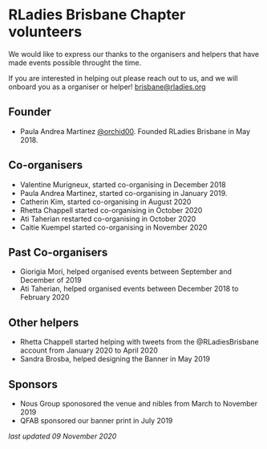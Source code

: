 # RLadies Brisbane Chapter volunteers

We would like to express our thanks to the organisers and helpers that have made events possible throught the time.

If you are interested in helping out please reach out to us, and we will onboard you as a organiser or helper! brisbane@rladies.org

## Founder

- Paula Andrea Martinez [@orchid00](twitter.com/orchid00). Founded RLadies Brisbane in May 2018.

## Co-organisers

- Valentine Murigneux, started co-organising in December 2018
- Paula Andrea Martinez, started co-organising in January 2019.
- Catherin Kim, started co-organising in August 2020
- Rhetta Chappell started co-organising in October 2020
- Ati Taherian restarted co-organising in October 2020
- Caitie Kuempel started co-organising in November 2020

## Past Co-organisers

- Giorigia Mori, helped organised events between September and December of 2019
- Ati Taherian, helped organised events between December 2018 to February 2020

## Other helpers
- Rhetta Chappell started helping with tweets from the @RLadiesBrisbane account from January 2020 to April 2020
- Sandra Brosba, helped designing the Banner in May 2019

## Sponsors
- Nous Group sponosored the venue and nibles from March to November 2019
- QFAB sponsored our banner print in July 2019


*last updated 09 November 2020*
